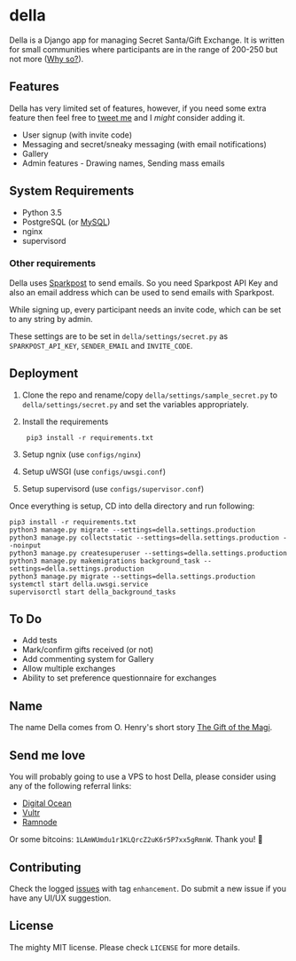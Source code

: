 # della

Della is a Django app for managing Secret Santa/Gift Exchange. It is written for small communities where participants are in the range of 200-250 but not more ([Why so?](more.md#why-not-large-number-of-users)).

## Features

Della has very limited set of features, however, if you need some extra feature then feel free to [tweet me](https://twitter.com/iavins) and I _might_ consider adding it.

- User signup (with invite code)
- Messaging and secret/sneaky messaging (with email notifications)
- Gallery
- Admin features - Drawing names, Sending mass emails


## System Requirements

- Python 3.5
- PostgreSQL (or [MySQL](more.md#using-mysql))
- nginx
- supervisord

### Other requirements

Della uses [Sparkpost](https://www.sparkpost.com/) to send emails. So you need Sparkpost API Key and also an email address which can be used to send emails with Sparkpost. 

While signing up, every participant needs an invite code, which can be set to any string by admin.

These settings are to be set in `della/settings/secret.py` as `SPARKPOST_API_KEY`, `SENDER_EMAIL` and `INVITE_CODE`.

## Deployment

1. Clone the repo and rename/copy `della/settings/sample_secret.py` to `della/settings/secret.py` and set the variables appropriately.

2. Install the requirements 

        pip3 install -r requirements.txt

3. Setup ngnix (use `configs/nginx`)

4. Setup uWSGI (use `configs/uwsgi.conf`)

5. Setup supervisord (use `configs/supervisor.conf`)

Once everything is setup, CD into della directory and run following:

    pip3 install -r requirements.txt
    python3 manage.py migrate --settings=della.settings.production
    python3 manage.py collectstatic --settings=della.settings.production --noinput
    python3 manage.py createsuperuser --settings=della.settings.production
    python3 manage.py makemigrations background_task --settings=della.settings.production
    python3 manage.py migrate --settings=della.settings.production
    systemctl start della.uwsgi.service
    supervisorctl start della_background_tasks

## To Do

- Add tests
- Mark/confirm gifts received (or not)
- Add commenting system for Gallery
- Allow multiple exchanges
- Ability to set preference questionnaire for exchanges

## Name

The name Della comes from O. Henry's short story [The Gift of the Magi](http://www.gutenberg.org/files/7256/7256-h/7256-h.htm).

## Send me love

You will probably going to use a VPS to host Della, please consider using any of the following referral links:

- [Digital Ocean](https://m.do.co/c/6eae876c2650)
- [Vultr](http://www.vultr.com/?ref=7047034)
- [Ramnode](https://clientarea.ramnode.com/aff.php?aff=1647)

Or some bitcoins: `1LAmWUmdu1r1KLQrcZ2uK6r5P7xx5gRmnW`. Thank you! 🎅

## Contributing

Check the logged [issues](https://github.com/avinassh/della/issues?q=is%3Aissue+is%3Aopen+label%3Aenhancement) with tag `enhancement`. Do submit a new issue if you have any UI/UX suggestion.

## License

The mighty MIT license. Please check `LICENSE` for more details.